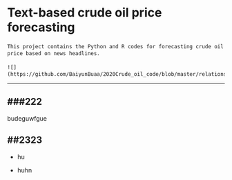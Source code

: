 # Text-based crude oil price forecasting

    This project contains the Python and R codes for forecasting crude oil price based on news headlines.

    ![](https://github.com/BaiyunBuaa/2020Crude_oil_code/blob/master/relationship_code_data.png)

-----------
###222
-----------
budeguwfgue

##2323
---------
- hu

- huhn

